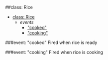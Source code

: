 <a name="Rice"></a>
##class: Rice

* [class: Rice](#Rice)
  * _events_
    * ["cooked"](#Rice#event_cooked)
    * ["cooking"](#Rice#event_cooking)

<a name="Rice#event_cooked"></a>
###event: "cooked"
Fired when rice is ready

<a name="Rice#event_cooking"></a>
###event: "cooking"
Fired when rice is cooking

